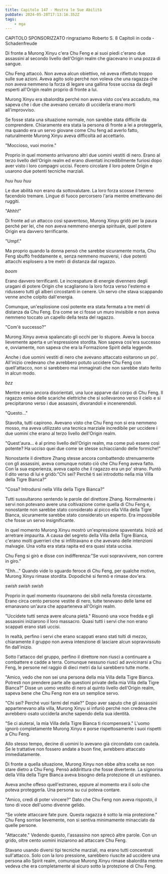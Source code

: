 ```yaml
---
title: Capitolo 147 - Mostra le Sue Abilità
pubDate: 2024-05-28T17:13:16.352Z
tags:
    - mga
---
```



CAPITOLO SPONSORIZZATO ringraziamo Roberto S.
8 Capitoli in coda
-Schadenfreude


Di fronte a Murong Xinyu c'era Chu Feng e ai suoi piedi c'erano due assassini al secondo livello dell'Origin realm che giacevano in una pozza di sangue.


Chu Feng attaccò. Non aveva alcun obiettivo, né aveva riflettuto troppo sulle sue azioni. Aveva agito solo perché non voleva che una ragazza che non aveva nemmeno la forza di legare una gallina fosse uccisa da degli esperti all'Origin realm proprio di fronte a lui.


Murong Xinyu era sbalordita perché non aveva visto cos'era accaduto, ma sapeva che i due che avevano cercato di ucciderla erano morti all'improvviso.


Se fosse stata una situazione normale, non sarebbe stata difficile da comprendere. Chiaramente era stata la persona di fronte a lei a proteggerla, ma quando era un servo giovane come Chu feng ad averlo fatto, naturalmente Murong Xinyu aveva difficoltà ad accettarlo.


"Moccioso, vuoi morire."


Proprio in quel momento arrivarono altri due uomini vestiti di nero. Erano al terzo livello dell'Origin realm ed erano diventati incredibilmente furiosi dopo aver visto i loro compagni uccisi.
Fecero circolare il loro potere Origin e usarono due potenti tecniche marziali.


*huu huu huu*


Le due abilità non erano da sottovalutare. La loro forza scosse il terreno facendolo tremare. Lingue di fuoco percorsero l'aria mentre emettevano dei ruggiti.


"Ahhh!"


Di fronte ad un attacco così spaventoso, Murong Xinyu gridò per la paura perché per lei, che non aveva nemmeno energia spirituale, quel potere Origin era davvero terrificante.


"Umpf."


Ma proprio quando la donna pensò che sarebbe sicuramente morta, Chu Feng sbuffò freddamente e, senza nemmeno muoversi, i due potenti attacchi esplosero a tre metri di distanza dal ragazzo.


*boom*


Erano davvero terrificanti. Le increspature di energie divennero degli uragani di potere Origin che scagliarono la loro forza verso l'esterno e ridussero tutti gli alberi circostanti in cenere. Un servo che stava scappando venne anche colpito dall'energia.


Comunque, un'esplosione così potente era stata fermata a tre metri di distanza da Chu Feng. Era come se ci fosse un muro invisibile e non aveva nemmeno toccato un capello della testa del ragazzo.


"Com'è successo?"


Murong Xinyu aveva spalancato gli occhi per lo stupore. Aveva la bocca lievemente aperta e un'espressione stordita. Non sapeva cos'era successo e, ovviamente, non sapeva che era la Formazione Spirit della leggende.


Anche i due uomini vestiti di nero che avevano attaccato esitarono un po'.
All'inizio credevano che avrebbero potuto uccidere Chu Feng con quell'attacco, non si sarebbero mai immaginati che non sarebbe stato ferito in alcun modo.


*bzz*


Mentre erano ancora disorientati, una luce apparve dal corpo di Chu Feng. Il ragazzo emise delle scariche elettriche che si sollevarono verso il cielo e si precipitarono verso i due assassini, divorandoli e incenerendoli.


"Questo..."


Stavolta, tutti capirono. Avevano visto che Chu Feng non si era nemmeno mosso, ma aveva utilizzato una tecnica marziale incredibile per uccidere i due uomini che erano al terzo livello dell'Origin realm.


"Quest'aura... è al primo livello dell'Origin realm, ma come può essere così potente? Ha ucciso quei due come se stesse schiacciando delle formiche!"


Nonostante il direttore Zhang stesse ancora combattendo strenuamente con gli assassini, aveva comunque notato ciò che Chu Feng aveva fatto. Con la sua esperienza, aveva capito che il ragazzo era un po' strano. Puntò il dito verso di lui e gridò:"Chi sei? Perché ti sei introdotto nella mia Villa della Tigre Bianca?"


"Cosa? Introdursi nella Villa della Tigre Bianca?"


Tutti sussultarono sentendo le parole del direttore Zhang. Normalmente i servi non potevano avere una coltivazione come quella di Chu Feng e, nonostante non sarebbe stato considerato al picco ella Villa della Tigre Bianca, sicuramente sarebbe stato considerato un esperto. Era impossibile che fosse un servo insignificante.


In quel momento Murong Xinyu mostrò un'espressione spaventata. Iniziò ad arretrare impaurita. A causa del segreto della Villa della Tigre Bianca, c'erano molti guerrieri che si infiltravano e che avevano delle intenzioni malvagie. Una volta era stata rapita ed era quasi stata uccisa.


Chu Feng si girò e disse con indifferenza:"Se vuoi sopravvivere, non correre in giro."


"Ehh..." Quando vide lo sguardo feroce di Chu Feng, per qualche motivo, Murong Xinyu rimase stordita. Dopodiché si fermò e rimase dov'era.


*swish swish swish*


Proprio in quel momento risuonarono dei sibili nella foresta circostante. Erano circa cento persone vestite di nero, tutte tenevano delle lame ed emanavano un'aura che apparteneva all'Origin realm.


"Uccidete tutti senza avere alcuna pietà." Risuonò una voce fredda e gli assassini iniziarono il loro massacro. Quasi tutti i servi che non erano scappati erano stati uccisi.


In realtà, perfino i servi che erano scappati erano stati tolti di mezzo, chiaramente il gruppo non aveva intenzione di lasciare alcun sopravvissuto fin dall'inizio.


Sotto l'attacco del gruppo, perfino il direttore non riuscì a continuare a combattere e cadde a terra. Comunque nessuno riuscì ad avvicinarsi a Chu Feng, le persone nel raggio di dieci metri da lui sarebbero tutte morte.


"Amico, vedo che non sei una persona della mia Villa della Tigre Bianca. Potresti non prendere parte alle questioni private della mia Villa della Tigre Bianca?" Disse un uomo vestito di nero al quinto livello dell'Origin realm, sapeva bene che Chu Feng non era un semplice servo.


"Chi sei? Perché vuoi farmi del male?" Dopo aver saputo che gli assassini appartenevano alla villa, Murong Xinyu si infuriò perché non credeva che avrebbero osato ucciderla anche sapendo della sua identità.


"Se ci aiuterai, la mia Villa della Tigre Bianca ti ricompenserà." L'uomo ignorò completamente Murong Xinyu e porse rispettosamente i suoi rispetti a Chu Feng.


Allo stesso tempo, decine di uomini lo avevano già circondato con cautela. Se le trattative non fossero andate a buon fine, avrebbero attaccato immediatamente.


Di fronte a quella situazione, Murong Xinyu non ebbe altra scelta se non stare dietro a Chu Feng. Pensò addirittura che fosse divertente. La signorina della Villa della Tigre Bianca aveva bisogno della protezione di un estraneo.


Aveva anche offeso quell'estraneo, eppure al momento era il solo che poteva proteggerla. Una persona su cui poteva contare.


"Amico, credi di poter vincere?" Dato che Chu Feng non aveva risposto, il tono di voce dell'uomo divenne gelido.


"Se volete attaccare fate pure. Questa ragazza è sotto la mia protezione." Chu Feng sorrise lievemente, non si sentiva minimamente minacciato da quelle persone.


"Attaccate." Vedendo questo, l'assassino non sprecò altre parole. Con un grido, oltre cento uomini iniziarono ad attaccare Chu Feng.


Stavano usando diversi tipi tecniche marziali, ma erano tutti concentrati sull'attacco. Solo con la loro pressione, sarebbero riuscite ad uccidere una persona allo Spirit realm, comunque Murong Xinyu rimase sbalordita mentre vedeva che era completamente al sicuro sotto la protezione di Chu Feng.





